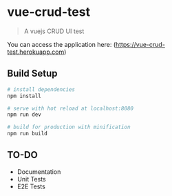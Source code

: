 # vue-crud-test

> A vuejs CRUD UI test

You can access the application here: (https://vue-crud-test.herokuapp.com)

## Build Setup

``` bash
# install dependencies
npm install

# serve with hot reload at localhost:8080
npm run dev

# build for production with minification
npm run build
```

## TO-DO

- Documentation
- Unit Tests
- E2E Tests
